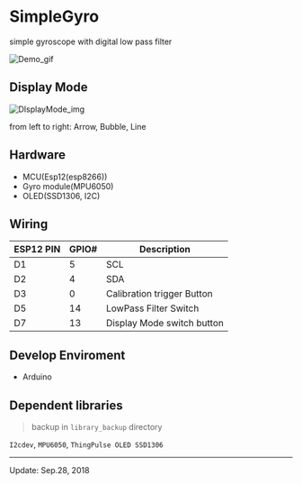 # SimpleGyro

simple gyroscope with digital low pass filter

![Demo_gif](https://github.com/kw81634dr/SimpleGyro/blob/main/images/OLED_Demo.gif)

## Display Mode

![DIsplayMode_img]()

from left to right: Arrow, Bubble, Line

## Hardware

+ MCU(Esp12(esp8266))
+ Gyro module(MPU6050)
+ OLED(SSD1306, I2C)

## Wiring

| ESP12 PIN | GPIO# | Description                |
|-----------|-------|----------------------------|
| D1        | 5     | SCL                        |
| D2        | 4     | SDA                        |
| D3        | 0     | Calibration trigger Button |
| D5        | 14    | LowPass Filter Switch      |
| D7        | 13    | Display Mode switch button |

## Develop Enviroment

+ Arduino

## Dependent libraries

>backup in `library_backup` directory

`I2cdev`, `MPU6050`, `ThingPulse OLED SSD1306`

---
Update: Sep.28, 2018
